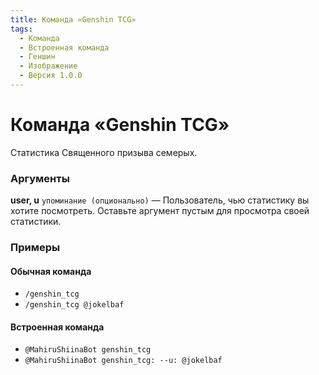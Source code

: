 ```yaml
---
title: Команда «Genshin TCG»
tags:
  - Команда
  - Встроенная команда
  - Геншин
  - Изображение
  - Версия 1.0.0
---
```


# Команда «Genshin TCG»

Статистика Священного призыва семерых.

### Аргументы

**user, u**  `упоминание (опционально)` — Пользователь, чью статистику вы хотите посмотреть. Оставьте аргумент пустым для просмотра своей статистики.

### Примеры

#### Обычная команда
+ `/genshin_tcg`
+ `/genshin_tcg @jokelbaf`

#### Встроенная команда
+ `@MahiruShiinaBot genshin_tcg`
+ `@MahiruShiinaBot genshin_tcg: --u: @jokelbaf`